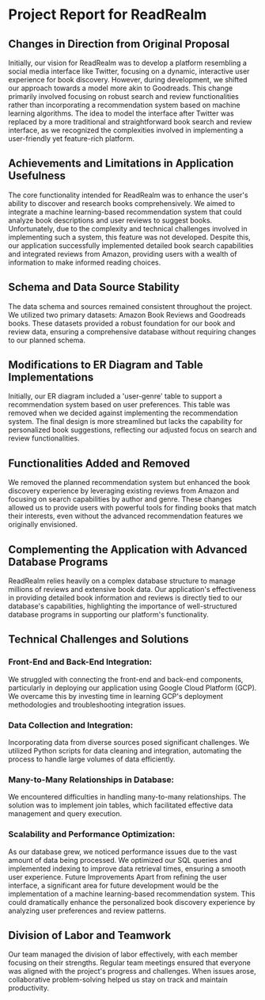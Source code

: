 # Project Report for ReadRealm
## Changes in Direction from Original Proposal
Initially, our vision for ReadRealm was to develop a platform resembling a social media interface like Twitter, focusing on a dynamic, interactive user experience for book discovery. However, during development, we shifted our approach towards a model more akin to Goodreads. This change primarily involved focusing on robust search and review functionalities rather than incorporating a recommendation system based on machine learning algorithms. The idea to model the interface after Twitter was replaced by a more traditional and straightforward book search and review interface, as we recognized the complexities involved in implementing a user-friendly yet feature-rich platform.

## Achievements and Limitations in Application Usefulness
The core functionality intended for ReadRealm was to enhance the user's ability to discover and research books comprehensively. We aimed to integrate a machine learning-based recommendation system that could analyze book descriptions and user reviews to suggest books. Unfortunately, due to the complexity and technical challenges involved in implementing such a system, this feature was not developed. Despite this, our application successfully implemented detailed book search capabilities and integrated reviews from Amazon, providing users with a wealth of information to make informed reading choices.

## Schema and Data Source Stability
The data schema and sources remained consistent throughout the project. We utilized two primary datasets: Amazon Book Reviews and Goodreads books. These datasets provided a robust foundation for our book and review data, ensuring a comprehensive database without requiring changes to our planned schema.

## Modifications to ER Diagram and Table Implementations
Initially, our ER diagram included a 'user-genre' table to support a recommendation system based on user preferences. This table was removed when we decided against implementing the recommendation system. The final design is more streamlined but lacks the capability for personalized book suggestions, reflecting our adjusted focus on search and review functionalities.

## Functionalities Added and Removed
We removed the planned recommendation system but enhanced the book discovery experience by leveraging existing reviews from Amazon and focusing on search capabilities by author and genre. These changes allowed us to provide users with powerful tools for finding books that match their interests, even without the advanced recommendation features we originally envisioned.

## Complementing the Application with Advanced Database Programs
ReadRealm relies heavily on a complex database structure to manage millions of reviews and extensive book data. Our application's effectiveness in providing detailed book information and reviews is directly tied to our database's capabilities, highlighting the importance of well-structured database programs in supporting our platform's functionality.

## Technical Challenges and Solutions
### Front-End and Back-End Integration:
We struggled with connecting the front-end and back-end components, particularly in deploying our application using Google Cloud Platform (GCP). We overcame this by investing time in learning GCP's deployment methodologies and troubleshooting integration issues.
### Data Collection and Integration:
Incorporating data from diverse sources posed significant challenges. We utilized Python scripts for data cleaning and integration, automating the process to handle large volumes of data efficiently.
### Many-to-Many Relationships in Database:
We encountered difficulties in handling many-to-many relationships. The solution was to implement join tables, which facilitated effective data management and query execution.
### Scalability and Performance Optimization:
As our database grew, we noticed performance issues due to the vast amount of data being processed. We optimized our SQL queries and implemented indexing to improve data retrieval times, ensuring a smooth user experience.
Future Improvements
Apart from refining the user interface, a significant area for future development would be the implementation of a machine learning-based recommendation system. This could dramatically enhance the personalized book discovery experience by analyzing user preferences and review patterns.

## Division of Labor and Teamwork
Our team managed the division of labor effectively, with each member focusing on their strengths. Regular team meetings ensured that everyone was aligned with the project's progress and challenges. When issues arose, collaborative problem-solving helped us stay on track and maintain productivity.







